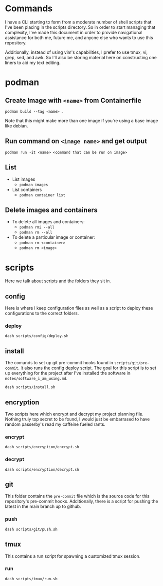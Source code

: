 # Commands

I have a CLI starting to form from a moderate number of shell scripts that I've 
been placing in the scripts directory. So in order to start managing that 
complexity, I've made this document in order to provide navigational assistance 
for both me, future me, and anyone else who wants to use this repository.

Additionally, instead of using vim's capabilities, I prefer to use tmux, vi, 
grep, sed, and awk. So I'll also be storing material here on constructing one 
liners to aid my text editing.

# podman

## Create Image with `<name>` from Containerfile

`podman build --tag <name> .`

Note that this might make more than one image if you're using a base image
like debian.

## Run command on `<image name>` and get output

`podman run -it <name> <command that can be run on image>`

## List

- List images
  + `podman images`
- List containers
  + `podman container list`

## Delete images and containers

- To delete all images and containers:
  + `podman rmi --all`
  + `podman rm --all`
- To delete a particular image or container:
  + `podman rm <container>`
  + `podman rm <image>`



# scripts

Here we talk about scripts and the folders they sit in.

## config

Here is where I keep configuration files as well as a script to deploy these 
configurations to the correct folders. 

### deploy

`dash scripts/config/deploy.sh`

## install

The comands to set up git pre-commit hooks found in 
`scripts/git/pre-commit`. It also runs the config deploy script.
The goal for this script is to set up everything for the project after I've 
installed the software in `notes/software_i_am_using.md`.

`dash scripts/install.sh`

## encryption

Two scripts here which encrypt and decrypt my project planning file. Nothing 
truly top secret to be found, I would just be embarrased to have random 
passerby's read my caffeine fueled rants. 

### encrypt

`dash scripts/encryption/encrypt.sh`

### decrypt

`dash scripts/encryption/decrypt.sh`

## git

This folder contains the `pre-commit` file which is the source code for this 
repository's pre-commit hooks. Additionally, there is a script for pushing 
the latest in the main branch up to github. 

### push

`dash scripts/git/push.sh`

## tmux 

This contains a run script for spawning a customized tmux session. 

### run

`dash scripts/tmux/run.sh`
